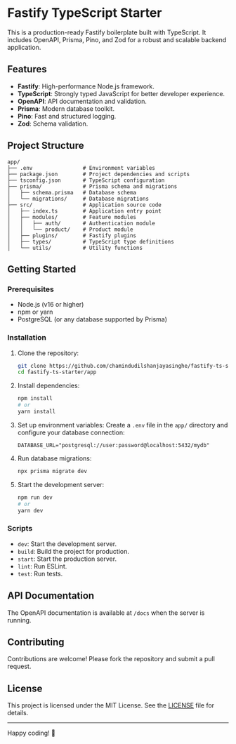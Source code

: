 # Fastify TypeScript Starter

This is a production-ready Fastify boilerplate built with TypeScript. It includes OpenAPI, Prisma, Pino, and Zod for a robust and scalable backend application.

## Features

- **Fastify**: High-performance Node.js framework.
- **TypeScript**: Strongly typed JavaScript for better developer experience.
- **OpenAPI**: API documentation and validation.
- **Prisma**: Modern database toolkit.
- **Pino**: Fast and structured logging.
- **Zod**: Schema validation.

## Project Structure

```
app/
├── .env                # Environment variables
├── package.json        # Project dependencies and scripts
├── tsconfig.json       # TypeScript configuration
├── prisma/             # Prisma schema and migrations
│   ├── schema.prisma   # Database schema
│   └── migrations/     # Database migrations
├── src/                # Application source code
│   ├── index.ts        # Application entry point
│   ├── modules/        # Feature modules
│   │   ├── auth/       # Authentication module
│   │   └── product/    # Product module
│   ├── plugins/        # Fastify plugins
│   ├── types/          # TypeScript type definitions
│   └── utils/          # Utility functions
```

## Getting Started

### Prerequisites

- Node.js (v16 or higher)
- npm or yarn
- PostgreSQL (or any database supported by Prisma)

### Installation

1. Clone the repository:
   ```bash
   git clone https://github.com/chamindudilshanjayasinghe/fastify-ts-starter.git
   cd fastify-ts-starter/app
   ```

2. Install dependencies:
   ```bash
   npm install
   # or
   yarn install
   ```

3. Set up environment variables:
   Create a `.env` file in the `app/` directory and configure your database connection:
   ```env
   DATABASE_URL="postgresql://user:password@localhost:5432/mydb"
   ```

4. Run database migrations:
   ```bash
   npx prisma migrate dev
   ```

5. Start the development server:
   ```bash
   npm run dev
   # or
   yarn dev
   ```

### Scripts

- `dev`: Start the development server.
- `build`: Build the project for production.
- `start`: Start the production server.
- `lint`: Run ESLint.
- `test`: Run tests.

## API Documentation

The OpenAPI documentation is available at `/docs` when the server is running.

## Contributing

Contributions are welcome! Please fork the repository and submit a pull request.

## License

This project is licensed under the MIT License. See the [LICENSE](LICENSE) file for details.

---

Happy coding! 🚀
